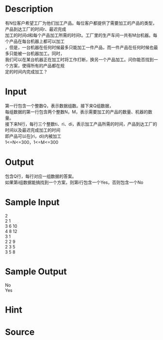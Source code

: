 
# Description

<div class="content"><div>有N位客户希望工厂为他们加工产品。每位客户都提供了需要加工的产品的类型，产品到达工厂的时间r、最迟完成</div>
<div>加工的时间d和每个产品加工所需的时间t。工厂里的生产车间一共有M台机器。每个产品在每台机器上都可以加工</div>
<div>，但是，一台机器在任何时候最多只能加工一件产品，而一件产品在任何时候也最多只能被一台机器加工。同时，</div>
<div>我们可以在某台机器正在加工时将工作打断，换另一个产品加工。问你能否找到一个方案，使得所有的产品都在规</div>
<div>定的时间内完成加工？</div></div>

# Input

<div class="content"><div>第一行包含一个整数Q，表示数据组数。接下来Q组数据，</div>
<div>每组数据的第一行包含两个整数N，M，表示需要加工的产品的数量、机器的数量。</div>
<div>接下来N行，每行三个整数ti、ri、di，表示加工产品所需的时间，产品到达工厂的时间以及最迟完成加工的时间</div>
<div>即产品可以在[ri，di)内被加工</div>
<div>1&lt;=N&lt;=300，1&lt;=M&lt;=300</div></div>

# Output

<div class="content"><div>包含Q行，每行对应一组数据的答案。</div>
<div>如果第i组数据能搞找到一个方案，则第i行包含一个Yes，否则包含一个No</div></div>

# Sample Input

<div class="content"><span class="sampledata">2<br/>
2 1<br/>
3 6 10<br/>
4 8 12<br/>
3 1<br/>
2 2 9<br/>
2 3 5<br/>
3 5 8</span></div>

# Sample Output

<div class="content"><span class="sampledata">No<br/>
Yes</span></div>

# Hint

<div class="content"><p></p></div>

# Source

<div class="content"><p><a href="problemset.php?search="></a></p></div>

